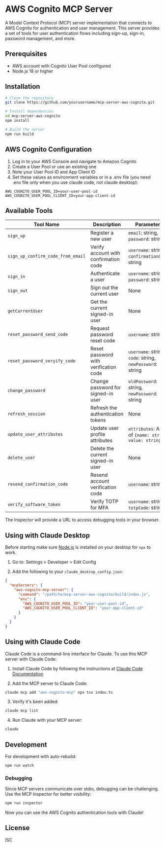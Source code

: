 # AWS Cognito MCP Server
A Model Context Protocol (MCP) server implementation that connects to AWS Cognito for authentication and user management. This server provides a set of tools for user authentication flows including sign-up, sign-in, password management, and more.

## Prerequisites

- AWS account with Cognito User Pool configured
- Node.js 18 or higher

## Installation

```bash
# Clone the repository
git clone https://github.com/yourusername/mcp-server-aws-cognito.git

# Install dependencies
cd mcp-server-aws-cognito
npm install

# Build the server
npm run build
```

## AWS Cognito Configuration

1. Log in to your AWS Console and navigate to Amazon Cognito
2. Create a User Pool or use an existing one
3. Note your User Pool ID and App Client ID
4. Set these values as environment variables or in a .env file (you need .env file only when you use claude code, not claude desktop):

```
AWS_COGNITO_USER_POOL_ID=your-user-pool-id
AWS_COGNITO_USER_POOL_CLIENT_ID=your-app-client-id
```

## Available Tools

| Tool Name | Description | Parameters |
|-----------|-------------|------------|
| `sign_up` | Register a new user | `email`: string, `password`: string |
| `sign_up_confirm_code_from_email` | Verify account with confirmation code | `username`: string, `confirmationCode`: string |
| `sign_in` | Authenticate a user | `username`: string, `password`: string |
| `sign_out` | Sign out the current user | None |
| `getCurrentUser` | Get the current signed-in user | None |
| `reset_password_send_code` | Request password reset code | `username`: string |
| `reset_password_veryify_code` | Reset password with verification code | `username`: string, `code`: string, `newPassword`: string |
| `change_password` | Change password for signed-in user | `oldPassword`: string, `newPassword`: string |
| `refresh_session` | Refresh the authentication tokens | None |
| `update_user_attributes` | Update user profile attributes | `attributes`: Array of `{name: string, value: string}` |
| `delete_user` | Delete the current signed-in user | None |
| `resend_confirmation_code` | Resend account verification code | `username`: string |
| `verify_software_token` | Verify TOTP for MFA | `username`: string, `totpCode`: string |

The Inspector will provide a URL to access debugging tools in your browser.

## Using with Claude Desktop
Before starting make sure [Node.js](https://nodejs.org/) is installed on your desktop for `npx` to work.
1. Go to: Settings > Developer > Edit Config

2. Add the following to your `claude_desktop_config.json`:

```json
{
  "mcpServers": {
    "aws-cognito-mcp-server": {
      "command": "/path/to/mcp-server-aws-cognito/build/index.js",
      "env": {
        "AWS_COGNITO_USER_POOL_ID": "your-user-pool-id",
        "AWS_COGNITO_USER_POOL_CLIENT_ID": "your-app-client-id"
      }
    }
  }
}
```

## Using with Claude Code

Claude Code is a command-line interface for Claude. To use this MCP server with Claude Code:

1. Install Claude Code by following the instructions at [Claude Code Documentation](https://docs.anthropic.com/en/docs/agents-and-tools/claude-code/overview)

2. Add the MCP server to Claude Code:
```bash
claude mcp add "aws-cognito-mcp" npx tsx index.ts
```

3. Verify it's been added:
```bash
claude mcp list
```

4. Run Claude with your MCP server:
```bash
claude
```

## Development

For development with auto-rebuild:
```bash
npm run watch
```

### Debugging

Since MCP servers communicate over stdio, debugging can be challenging. Use the MCP Inspector for better visibility:

```bash
npm run inspector
```

Now you can use the AWS Cognito authentication tools with Claude!

## License

ISC 
